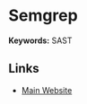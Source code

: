 # Semgrep

**Keywords:** SAST

## Links

- [Main Website](https://semgrep.dev/)

<!--
semgrep --config=auto .

semgrep --config=p/security-audit .

semgrep --config=p/secrets .
-->
